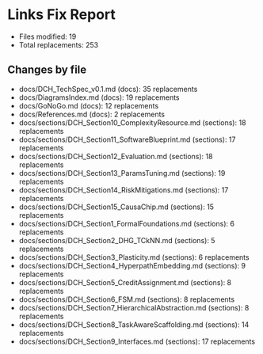 # Links Fix Report

- Files modified: 19
- Total replacements: 253

## Changes by file

- docs/DCH_TechSpec_v0.1.md (docs): 35 replacements
- docs/DiagramsIndex.md (docs): 19 replacements
- docs/GoNoGo.md (docs): 12 replacements
- docs/References.md (docs): 2 replacements
- docs/sections/DCH_Section10_ComplexityResource.md (sections): 18 replacements
- docs/sections/DCH_Section11_SoftwareBlueprint.md (sections): 17 replacements
- docs/sections/DCH_Section12_Evaluation.md (sections): 18 replacements
- docs/sections/DCH_Section13_ParamsTuning.md (sections): 19 replacements
- docs/sections/DCH_Section14_RiskMitigations.md (sections): 17 replacements
- docs/sections/DCH_Section15_CausaChip.md (sections): 15 replacements
- docs/sections/DCH_Section1_FormalFoundations.md (sections): 6 replacements
- docs/sections/DCH_Section2_DHG_TCkNN.md (sections): 5 replacements
- docs/sections/DCH_Section3_Plasticity.md (sections): 6 replacements
- docs/sections/DCH_Section4_HyperpathEmbedding.md (sections): 9 replacements
- docs/sections/DCH_Section5_CreditAssignment.md (sections): 8 replacements
- docs/sections/DCH_Section6_FSM.md (sections): 8 replacements
- docs/sections/DCH_Section7_HierarchicalAbstraction.md (sections): 8 replacements
- docs/sections/DCH_Section8_TaskAwareScaffolding.md (sections): 14 replacements
- docs/sections/DCH_Section9_Interfaces.md (sections): 17 replacements
